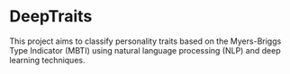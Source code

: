 # DeepTraits
This project aims to classify personality traits based on the Myers-Briggs Type Indicator (MBTI) using natural language processing (NLP) and deep learning techniques. 

